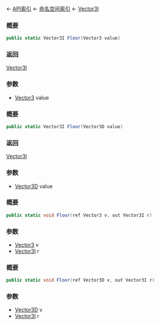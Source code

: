 ← [API索引](Api-Index) ← [命名空间索引](Namespace-Index) ← [Vector3I](VRageMath.Vector3I)

### 概要

```csharp
public static Vector3I Floor(Vector3 value)
```

### 返回

[Vector3I](VRageMath.Vector3I)

### 参数

* [Vector3](VRageMath.Vector3) value
### 概要

```csharp
public static Vector3I Floor(Vector3D value)
```

### 返回

[Vector3I](VRageMath.Vector3I)

### 参数

* [Vector3D](VRageMath.Vector3D) value
### 概要

```csharp
public static void Floor(ref Vector3 v, out Vector3I r)
```

### 参数

* [Vector3](VRageMath.Vector3) v
* [Vector3I](VRageMath.Vector3I) r
### 概要

```csharp
public static void Floor(ref Vector3D v, out Vector3I r)
```

### 参数

* [Vector3D](VRageMath.Vector3D) v
* [Vector3I](VRageMath.Vector3I) r
